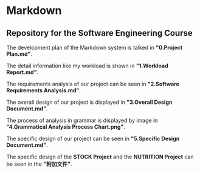 # Markdown
## Repository for the Software Engineering Course </br>

The development plan of the Markdown system is talked in **"0.Project Plan.md"**.  

The detail information like my workload is shown in **"1.Workload Report.md"**.  
  
The requirements analysis of our project can be seen in **"2.Software Requirements Analysis.md"**.  

The overall design of our project is displayed in **"3.Overall Design Document.md"**.  

The process of analysis in grammar is displayed by image in **"4.Grammatical Analysis Process Chart.png"**.  

The specific design of our project can be seen in **"5.Specific Design Document.md"**.  

The specific design of the **STOCK Project** and the **NUTRITION Project** can be seen in the **"附加文件"**.

